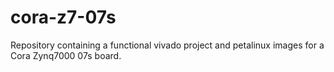 # cora-z7-07s
Repository containing a functional vivado project and petalinux images for a Cora Zynq7000 07s board.
